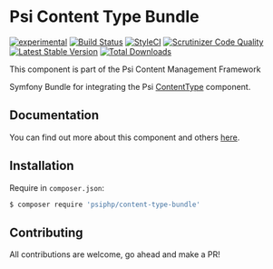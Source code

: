 # Psi Content Type Bundle

[![experimental](http://badges.github.io/stability-badges/dist/experimental.svg)](http://github.com/badges/stability-badges)
[![Build Status](https://travis-ci.org/psiphp/content-type-bundle.svg?branch=master)](https://travis-ci.org/psiphp/content-type-bundle)
[![StyleCI](https://styleci.io/repos/63088910/shield)](https://styleci.io/repos/63088910)
[![Scrutinizer Code
Quality](https://scrutinizer-ci.com/g/psiphp/content-type-bundle/badges/quality-score.png?b=master)](https://scrutinizer-ci.com/g/psiphp/content-type-bundle/?branch=master)
[![Latest Stable Version](https://poser.pugx.org/psiphp/content-type-bundle/version.png)](https://packagist.org/packages/psiphp/content-type-bundle)
[![Total Downloads](https://poser.pugx.org/psiphp/content-type/d/total.png)](https://packagist.org/packages/psiphp/content-type-bundle)


This component is part of the Psi Content Management Framework

Symfony Bundle for integrating the Psi [ContentType](https://github.com/psiphp/content-type) component.

## Documentation

You can find out more about this component and others
[here](https://psiphp.readthedocs.io/en/latest/components/content-type-bundle/docs/index.html).

## Installation

Require in `composer.json`:

```bash
$ composer require 'psiphp/content-type-bundle'
```

## Contributing

All contributions are welcome, go ahead and make a PR!
